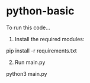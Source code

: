 # python-basic

To run this code...

1. Install the required modules:

pip install -r requirements.txt


2. Run main.py

python3 main.py
